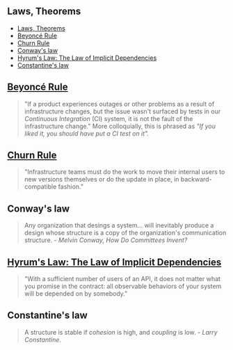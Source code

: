 ## Laws, Theorems

- [Laws, Theorems](#laws-theorems)
- [Beyoncé Rule](#beyoncé-rule)
- [Churn Rule](#churn-rule)
- [Conway's law](#conways-law)
- [Hyrum's Law: The Law of Implicit Dependencies](#hyrums-law-the-law-of-implicit-dependencies)
- [Constantine's law](#constantines-law)

## [Beyoncé Rule](beyonce-rule)

> "If a product experiences outages or other problems as a result of infrastructure changes, but the issue wasn't surfaced by tests in our *Continuous Integration* (CI) system, it is not the fault of the infrastructure change." More colloquially, this is phrased as *"If you liked it, you should have put a CI test on it".*

## [Churn Rule](churn-rule)

> "Infrastructure teams must do the work to move their internal users to new versions themselves or do the update in place, in backward-compatible fashion."

## Conway's law

> Any organization that desings a system... will inevitably produce a design whose structure is a copy of the organization's communication structure. - *Melvin Conway, How Do Committees Invent?*

## [Hyrum's Law: The Law of Implicit Dependencies](hyrum)

> "With a sufficient number of users of an API, it does not matter what you promise in the contract: all observable behaviors of your system will be depended on by somebody."

## Constantine's law

> A structure is stable if *cohesion* is high, and *coupling* is low. - *Larry Constantine*.
